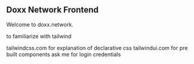 ## Doxx Network Frontend

Welcome to doxx.network.

to familiarize with tailwind

tailwindcss.com for explanation of declarative css
tailwindui.com for pre built components ask me for login credentials